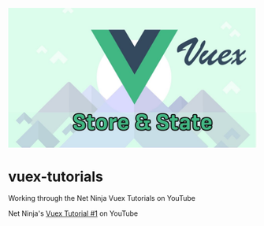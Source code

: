 ![Logo of the project](./img/vuex_logo.jpg)

# vuex-tutorials
Working through the Net Ninja Vuex Tutorials on YouTube

Net Ninja's [Vuex Tutorial #1](https://www.youtube.com/watch?v=BGAu__J4xoc&list=PL4cUxeGkcC9i371QO_Rtkl26MwtiJ30P2) on YouTube
